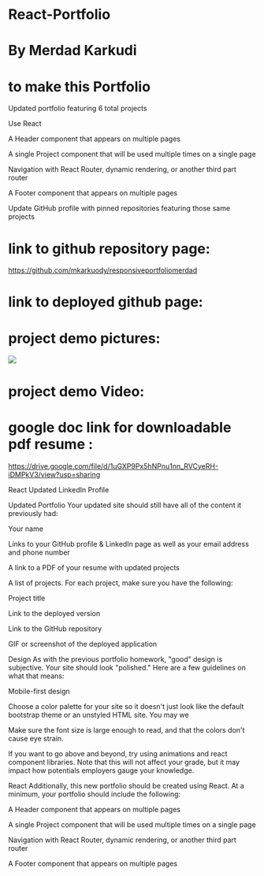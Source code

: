 # React-Portfolio
# By Merdad Karkudi
# to make this Portfolio
Updated portfolio featuring 6 total projects

Use React

A Header component that appears on multiple pages

A single Project component that will be used multiple times on a single page

Navigation with React Router, dynamic rendering, or another third part router

A Footer component that appears on multiple pages

Update GitHub profile with pinned repositories featuring those same projects

# link to github repository page:
https://github.com/mkarkuody/responsiveportfoliomerdad

# link to deployed github page:


# project demo pictures:
<image src="https://github.com/mkarkuody/responsiveportfoliomerdad/raw/master/portfolio.jpg">

# project demo Video:


# google doc link for downloadable pdf resume : 
https://drive.google.com/file/d/1uGXP9Px5hNPnu1nn_RVCyeRH-iDMPkV3/view?usp=sharing

React
Updated LinkedIn Profile

Updated Portfolio Your updated site should still have all of the content it previously had:

Your name

Links to your GitHub profile & LinkedIn page as well as your email address and phone number

A link to a PDF of your resume with updated projects

A list of projects. For each project, make sure you have the following:

Project title

Link to the deployed version

Link to the GitHub repository

GIF or screenshot of the deployed application

Design
As with the previous portfolio homework, "good" design is subjective. Your site should look "polished." Here are a few guidelines on what that means:

Mobile-first design

Choose a color palette for your site so it doesn't just look like the default bootstrap theme or an unstyled HTML site. You may we

Make sure the font size is large enough to read, and that the colors don't cause eye strain.

If you want to go above and beyond, try using animations and react component libraries. Note that this will not affect your grade, but it may impact how potentials employers gauge your knowledge.

React
Additionally, this new portfolio should be created using React. At a minimum, your portfolio should include the following:

A Header component that appears on multiple pages

A single Project component that will be used multiple times on a single page

Navigation with React Router, dynamic rendering, or another third part router

A Footer component that appears on multiple pages